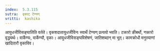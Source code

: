 ```yaml
---
index:  5.3.115
sutra:  वृकाट् टेण्यण्
vritti:  kashika 
---
```


आयुधजीविसङ्घातिति वर्तते। वृकशदातायुधजीविनः स्वार्थे टेण्यण् प्रत्ययो भवति। टकारो ङीबर्थो, णकारो वृद्ध्यर्थः। वार्केण्यः, वार्केण्यौ, वृकाः। आयुधजीविसङ्घविशेषणं, जातिशब्दान् मा भूत्। कामक्रोधौ मनुस्याणां खादितारौ वृकाविव।

